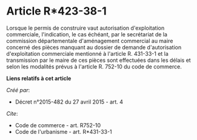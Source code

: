 # Article R*423-38-1

Lorsque le permis de construire vaut autorisation d'exploitation commerciale, l'indication, le cas échéant, par le
secrétariat de la commission départementale d'aménagement commercial au maire concerné des pièces manquant au dossier de
demande d'autorisation d'exploitation commerciale mentionné à l'article R. 431-33-1 et la transmission par le maire de ces
pièces sont effectuées dans les délais et selon les modalités prévus à l'article R. 752-10 du code de commerce.

**Liens relatifs à cet article**

_Créé par_:

  - Décret n°2015-482 du 27 avril 2015 - art. 4

_Cite_:

  - Code de commerce - art. R752-10
  - Code de l'urbanisme - art. R*431-33-1
